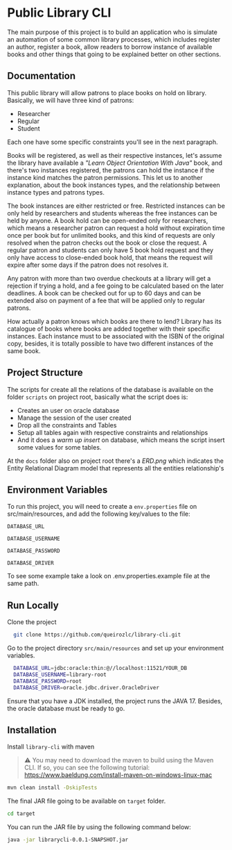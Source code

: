 
# Public Library CLI

The main purpose of this project is to build an application who is simulate an automation of some common library processes, which includes register an author, register a book, allow readers to borrow instance of available books and other things that going to be explained better on other sections.


## Documentation

This public library will allow patrons to place books on hold on library. Basically, we will have three kind of patrons:

- Researcher
- Regular
- Student

Each one have some specific constraints you'll see in the next paragraph.

Books will be registered, as well as their respective instances, let's assume the library have available a _"Learn Object Orientation With Java"_ book, and there's two instances registered, the patrons can hold the instance if the instance kind matches the patron permissions. This let us to another explanation, about the book instances types, and the relationship between instance types and patrons types.

The book instances are either restricted or free. Restricted instances can be only held by researchers and students whereas the free instances can be held by anyone. A book hold can be open-ended only for researchers, which means a researcher patron can request a hold without expiration time once per book but for unlimited books, and this kind of requests are only resolved when the patron checks out the book or close the request. A regular patron and students can only have 5 book hold request and they only have access to close-ended book hold, that means the request will expire after some days if the patron does not resolves it.

Any patron with more than two overdue checkouts at a library will get a rejection if trying a hold, and a fee going to be calculated based on the later deadlines. A book can be checked out for up to 60 days and can be extended also on payment of a fee that will be applied only to regular patrons.

How actually a patron knows which books are there to lend? Library has its catalogue of books where books are added together with their specific instances. Each instance must to be associated with the ISBN of the original copy, besides, it is totally possible to have two different instances of the same book.

## Project Structure

The scripts for create all the relations of the database is available on the folder `scripts` on project root, basically what the script does is:

- Creates an user on oracle database
- Manage the session of the user created
- Drop all the constraints and Tables
- Setup all tables again with respective constraints and relationships
- And it does a _warm up insert_ on database, which means the script insert some values for some tables.

At the `docs` folder also on project root there's a _ERD.png_ which indicates the Entity Relational Diagram model that represents all the entities relationship's

## Environment Variables

To run this project, you will need to create a `env.properties` file on src/main/resources, and add the following key/values to the file:

`DATABASE_URL`

`DATABASE_USERNAME`

`DATABASE_PASSWORD`

`DATABASE_DRIVER`

To see some example take a look on .env.properties.example file at the same path.


## Run Locally

Clone the project

```bash
  git clone https://github.com/queirozlc/library-cli.git
```

Go to the project directory `src/main/resources` and set up your environment variables.

```bash
  DATABASE_URL=jdbc:oracle:thin:@//localhost:11521/YOUR_DB
  DATABASE_USERNAME=library-root
  DATABASE_PASSWORD=root
  DATABASE_DRIVER=oracle.jdbc.driver.OracleDriver
```

Ensure that you have a JDK installed, the project runs the JAVA 17. Besides, the oracle database must be ready to go.

## Installation

Install `library-cli` with maven

> ⚠️ You may need to download the maven to build using the Maven CLI. If so, you can see the following tutorial: https://www.baeldung.com/install-maven-on-windows-linux-mac

```bash
mvn clean install -DskipTests
```
The final JAR file going to be available on `target` folder.

```bash
cd target
```

You can run the JAR file by using the following command below:

```bash
java -jar librarycli-0.0.1-SNAPSHOT.jar
```
